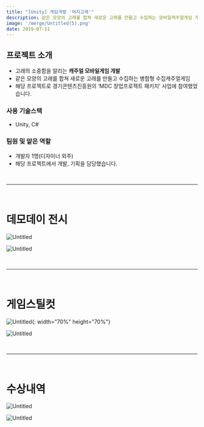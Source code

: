 ```yaml
---
title: "[Unity] 게임개발 '머지고래'"
description: 같은 모양의 고래를 합쳐 새로운 고래를 만들고 수집하는 모바일캐주얼게임 개발
image: '/merge/Untitled(5).png'
date: 2019-07-11
---
```


## 프로젝트 소개

- 고래의 소중함을 알리는 **캐주얼 모바일게임 개발**
- 같은 모양의 고래를 합쳐 새로운 고래를 만들고 수집하는 병합형 수집캐주얼게임
- 해당 프로젝트로 경기콘텐츠진흥원의 ‘MDC 창업프로젝트 패키지’ 사업에 참여했었습니다.

### 사용 기술스택

- Unity, C#

### 팀원 및 맡은 역할

- 개발자 1명(디자이너 외주)
- 해당 프로젝트에서 개발, 기획을 담당했습니다.

<br>
<hr><br>

# 데모데이 전시

![Untitled](\assets\images\projects\merge\Untitled(3).png)

![Untitled](\assets\images\projects\merge\Untitled(2).png)

<br>
<hr><br>

# 게임스틸컷 

![Untitled](\assets\images\projects\merge\Untitled(4).png){: width="70%" height="70%"}

![Untitled](\assets\images\projects\merge\Untitled(5).png)

<br>
<hr><br>

# 수상내역
![Untitled](\assets\images\projects\merge\Untitled(6).png)

![Untitled](\assets\images\projects\merge\Untitled(7).png)